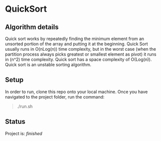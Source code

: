 # QuickSort

## Algorithm details

Quick sort works by repeatedly finding the minimum element from an unsorted portion of the array and putting it at the beginning. Quick Sort usually runs in O(nLog(n)) time complexity, but in the worst case (when the partition process always picks greatest or smallest element as pivot) it runs in (n^2) time complexity. Quick sort has a space complexity of O(Log(n)). Quick sort is an unstable sorting algorithm.

## Setup

In order to run, clone this repo onto your local machine. Once you have navigated to the project folder, run the command:

> ./run.sh

## Status

Project is: _finished_
